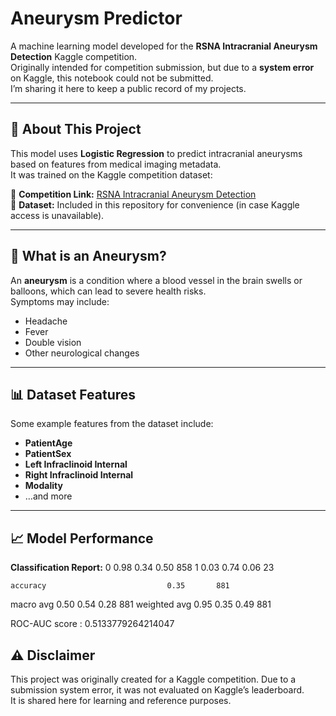 # Aneurysm Predictor

A machine learning model developed for the **RSNA Intracranial Aneurysm Detection** Kaggle competition.  
Originally intended for competition submission, but due to a **system error** on Kaggle, this notebook could not be submitted.  
I’m sharing it here to keep a public record of my projects.

---

## 📌 About This Project
This model uses **Logistic Regression** to predict intracranial aneurysms based on features from medical imaging metadata.  
It was trained on the Kaggle competition dataset:

🔗 **Competition Link:** [RSNA Intracranial Aneurysm Detection](https://www.kaggle.com/competitions/rsna-intracranial-aneurysm-detection)  
📂 **Dataset:** Included in this repository for convenience (in case Kaggle access is unavailable).

---

## 🧠 What is an Aneurysm?
An **aneurysm** is a condition where a blood vessel in the brain swells or balloons, which can lead to severe health risks.  
Symptoms may include:
- Headache  
- Fever  
- Double vision  
- Other neurological changes  

---

## 📊 Dataset Features
Some example features from the dataset include:
- **PatientAge**
- **PatientSex**
- **Left Infraclinoid Internal**
- **Right Infraclinoid Internal**
- **Modality**
- …and more

---

## 📈 Model Performance
**Classification Report:**
  0       0.98      0.34      0.50       858
  1       0.03      0.74      0.06        23

    accuracy                           0.35       881
   macro avg       0.50      0.54      0.28       881
weighted avg       0.95      0.35      0.49       881

ROC-AUC score : 0.5133779264214047
## ⚠️ Disclaimer
This project was originally created for a Kaggle competition. Due to a submission system error, it was not evaluated on Kaggle’s leaderboard.  
It is shared here for learning and reference purposes.
